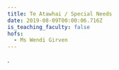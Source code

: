 ```yaml
---
title: Te Atawhai / Special Needs
date: 2019-08-09T00:00:06.716Z
is_teaching_faculty: false
hofs:
  - Ms Wendi Girven
---
```

.
